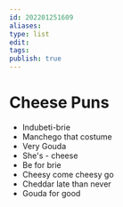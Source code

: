 ```yaml
---
id: 202201251609
aliases:
type: list
edit: 
tags: 
publish: true
---
```

# Cheese Puns

- Indubeti-brie
- Manchego that costume
- Very Gouda
- She's - cheese
- Be for brie
- Cheesy come cheesy go
- Cheddar late than never
- Gouda for good